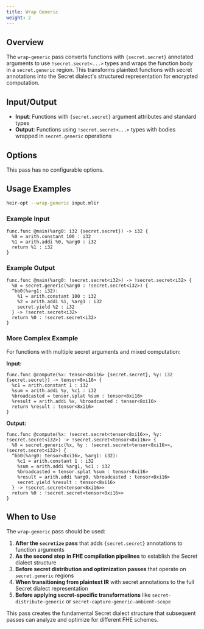 ```yaml
---
title: Wrap Generic
weight: 2
---
```


## Overview

The `wrap-generic` pass converts functions with `{secret.secret}` annotated
arguments to use `!secret.secret<...>` types and wraps the function body in a
`secret.generic` region. This transforms plaintext functions with secret
annotations into the Secret dialect's structured representation for encrypted
computation.

## Input/Output

- **Input**: Functions with `{secret.secret}` argument attributes and standard
  types
- **Output**: Functions using `!secret.secret<...>` types with bodies wrapped in
  `secret.generic` operations

## Options

This pass has no configurable options.

## Usage Examples

```bash
heir-opt --wrap-generic input.mlir
```

### Example Input

```mlir
func.func @main(%arg0: i32 {secret.secret}) -> i32 {
  %0 = arith.constant 100 : i32
  %1 = arith.addi %0, %arg0 : i32
  return %1 : i32
}
```

### Example Output

```mlir
func.func @main(%arg0: !secret.secret<i32>) -> !secret.secret<i32> {
  %0 = secret.generic(%arg0 : !secret.secret<i32>) {
  ^bb0(%arg1: i32):
    %1 = arith.constant 100 : i32
    %2 = arith.addi %1, %arg1 : i32
    secret.yield %2 : i32
  } -> !secret.secret<i32>
  return %0 : !secret.secret<i32>
}
```

### More Complex Example

For functions with multiple secret arguments and mixed computation:

**Input:**

```mlir
func.func @compute(%x: tensor<8xi16> {secret.secret}, %y: i32 {secret.secret}) -> tensor<8xi16> {
  %c1 = arith.constant 1 : i32
  %sum = arith.addi %y, %c1 : i32
  %broadcasted = tensor.splat %sum : tensor<8xi16>
  %result = arith.addi %x, %broadcasted : tensor<8xi16>
  return %result : tensor<8xi16>
}
```

**Output:**

```mlir
func.func @compute(%x: !secret.secret<tensor<8xi16>>, %y: !secret.secret<i32>) -> !secret.secret<tensor<8xi16>> {
  %0 = secret.generic(%x, %y : !secret.secret<tensor<8xi16>>, !secret.secret<i32>) {
  ^bb0(%arg0: tensor<8xi16>, %arg1: i32):
    %c1 = arith.constant 1 : i32
    %sum = arith.addi %arg1, %c1 : i32
    %broadcasted = tensor.splat %sum : tensor<8xi16>
    %result = arith.addi %arg0, %broadcasted : tensor<8xi16>
    secret.yield %result : tensor<8xi16>
  } -> !secret.secret<tensor<8xi16>>
  return %0 : !secret.secret<tensor<8xi16>>
}
```

## When to Use

The `wrap-generic` pass should be used:

1. **After the `secretize` pass** that adds `{secret.secret}` annotations to
   function arguments
1. **As the second step in FHE compilation pipelines** to establish the Secret
   dialect structure
1. **Before secret distribution and optimization passes** that operate on
   `secret.generic` regions
1. **When transitioning from plaintext IR** with secret annotations to the full
   Secret dialect representation
1. **Before applying secret-specific transformations** like
   `secret-distribute-generic` or `secret-capture-generic-ambient-scope`

This pass creates the fundamental Secret dialect structure that subsequent
passes can analyze and optimize for different FHE schemes.
